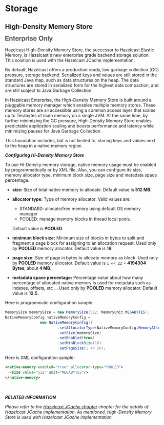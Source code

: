 
# Storage

## High-Density Memory Store

![](images/enterprise-onlycopy.jpg)

Hazelcast High-Density Memory Store, the successor to Hazelcast Elastic Memory, is Hazelcast's new enterprise grade backend storage solution. This solution is used with the Hazelcast JCache implementation.


By default, Hazelcast offers a production ready, low garbage collection (GC) pressure, storage backend. Serialized keys and values are still stored in the standard Java map, such as data structures on the heap. The data structures are stored in serialized form for the highest data compaction, and are still subject to Java Garbage Collection.

In Hazelcast Enterprise, the High-Density Memory Store is built around a pluggable memory manager which enables multiple memory stores. These memory stores are all accessible using a common access layer that scales up to Terabytes of main memory on a single JVM. At the same time, by further minimizing the GC pressure, High-Density Memory Store enables predictable application scaling and boosts performance and latency while minimizing pauses for Java Garbage Collection.

This foundation includes, but is not limited to, storing keys and values next to the heap in a native memory region.

***Configuring Hi-Density Memory Store***

To use Hi-Density memory storage, native memory usage must be enabled by programmatically or by XML file.
Also, you can configure its size, memory allocator type, minimum block size, page size and metadata space percentage.

- **size:** Size of total native memory to allocate. Default value is **512 MB**.
- **allocator type:** Type of memory allocator. Valid values are:
  * STANDARD: allocate/free memory using default OS memory manager
  * POOLED: manage memory blocks in thread local pools. 

  Default value is **POOLED**.
- **minimum block size:** Minimum size of blocks in bytes to split and fragment a page block for assigning to an allocation request. Used only by **POOLED** memory allocator. Default value is **16**.
- **page size:** Size of page in bytes to allocate memory as block. Used only by **POOLED** memory allocator. Default value is `1 << 22` = **4194304 Bytes**, about **4 MB**.
- **metadata space percentage:** Percentage value about how many percentage of allocated native memory is used for metadata such as indexes, offsets, etc ... Used only by **POOLED** memory allocator. Default value is **12.5**.

Here is programmatic configuration sample:

~~~~ java
MemorySize memorySize = new MemorySize(512, MemoryUnit.MEGABYTES);
NativeMemoryConfig nativeMemoryConfig =
                new NativeMemoryConfig()
                        .setAllocatorType(NativeMemoryConfig.MemoryAllocatorType.POOLED)
                        .setSize(memorySize)
                        .setEnabled(true)
                        .setMinBlockSize(16)
                        .setPageSize(1 << 20);
~~~~

Here is XML configuration sample:

~~~~ xml
<native-memory enabled="true" allocator-type="POOLED">
  <size value="512" unit="MEGABYTES"/>
</native-memory>
~~~~

<br></br>
***RELATED INFORMATION***

*Please refer to the [Hazelcast JCache chapter](#hazelcast-jcache) chapter for the details of Hazelcast JCache implementation. As mentioned, High-Density Memory Store is used with Hazelcast JCache implementation.*
<br></br>




